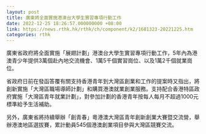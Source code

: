 ```yaml
---
layout: post
title: 廣東將全面實施港澳台大學生實習專項行動工作
date: 2022-12-25 18:26:57.000000000 +08:00
link: https://news.rthk.hk/rthk/ch/component/k2/1681323-20221225.htm
categories: rthk
---
```


廣東省政府將全面實施「展翅計劃」港澳台大學生實習專項行動工作，5年內為港澳青少年提供3萬個赴內地交流機會、1萬5千個實習崗位、以及1萬2千個就業崗位。

省政府日前在發函答覆有關支持香港青年到大灣區創業和工作的提案時又指出，將創新實施「大灣區職場導師計劃」和購買港澳就業創業服務。支持配合香港特區政府實施「大灣區青年就業計劃」，對參加計劃的香港青年按每人每月不超過1000元標準給予生活補助。

另外，廣東省將持續舉辦「創青春」粵港澳大灣區青年創新創業大賽暨交流營，舉辦港澳地區選拔賽，累計動員545個港澳創業項目參與大灣區競賽交流。

